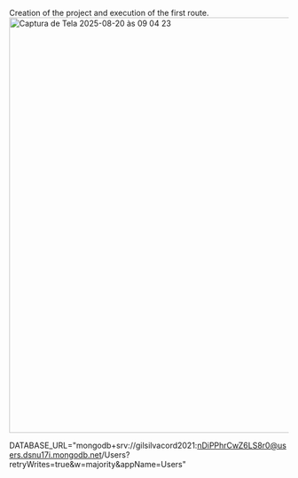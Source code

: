 Creation of the project and execution of the first route.
<img width="1275" height="748" alt="Captura de Tela 2025-08-20 às 09 04 23" src="https://github.com/user-attachments/assets/595877f6-71fb-4b7a-a540-d6c2918733ef" />



DATABASE_URL="mongodb+srv://gilsilvacord2021:nDiPPhrCwZ6LS8r0@users.dsnu17i.mongodb.net/Users?retryWrites=true&w=majority&appName=Users"